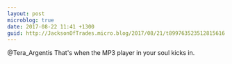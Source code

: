 ```yaml
---
layout: post
microblog: true
date: 2017-08-22 11:41 +1300
guid: http://JacksonOfTrades.micro.blog/2017/08/21/t899763523512815616.html
---
```

@Tera_Argentis That's when the MP3 player in your soul kicks in.
